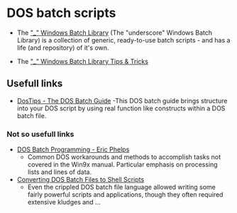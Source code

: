 # DOS batch scripts


- The ["_" Windows Batch Library](https://github.com/ClicketyClickDK/Underscore) (The "underscore" Windows Batch Library) is a collection of generic, ready-to-use batch scripts - and has a life (and repository) of it's own.

- The ["_" Windows Batch Library Tips &amp; Tricks](https://github.com/ClicketyClickDK/Underscore/blob/master/Tips2tricks.md)


## Usefull links

- [DosTips - The DOS Batch Guide](https://www.dostips.com)
    -This DOS batch guide brings structure into your DOS script by using real function like constructs within a DOS batch file.
    
### Not so usefull links
- [DOS Batch Programming - Eric Phelps](//www.ericphelps.com/batch/)
    - Common DOS workarounds and methods to accomplish tasks not covered in the Win9x manual. Particular emphasis on processing lists and lines of data.
- [Converting DOS Batch Files to Shell Scripts](https://linux.die.net/abs-guide/dosbatch)
    - Even the crippled DOS batch file language allowed writing some fairly powerful scripts and applications, though they often required extensive kludges and ...